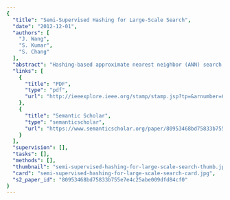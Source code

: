 ```yaml
---
{
  "title": "Semi-Supervised Hashing for Large-Scale Search",
  "date": "2012-12-01",
  "authors": [
    "J. Wang",
    "S. Kumar",
    "S. Chang"
  ],
  "abstract": "Hashing-based approximate nearest neighbor (ANN) search in huge databases has become popular due to its computational and memory efficiency. The popular hashing methods, e.g., Locality Sensitive Hashing and Spectral Hashing, construct hash functions based on random or principal projections. The resulting hashes are either not very accurate or are inefficient. Moreover, these methods are designed for a given metric similarity. On the contrary, semantic similarity is usually given in terms of pairwise labels of samples. There exist supervised hashing methods that can handle such semantic similarity, but they are prone to overfitting when labeled data are small or noisy. In this work, we propose a semi-supervised hashing (SSH) framework that minimizes empirical error over the labeled set and an information theoretic regularizer over both labeled and unlabeled sets. Based on this framework, we present three different semi-supervised hashing methods, including orthogonal hashing, nonorthogonal hashing, and sequential hashing. Particularly, the sequential hashing method generates robust codes in which each hash function is designed to correct the errors made by the previous ones. We further show that the sequential learning paradigm can be extended to unsupervised domains where no labeled pairs are available. Extensive experiments on four large datasets (up to 80 million samples) demonstrate the superior performance of the proposed SSH methods over state-of-the-art supervised and unsupervised hashing techniques.",
  "links": [
    {
      "title": "PDF",
      "type": "pdf",
      "url": "http://ieeexplore.ieee.org/stamp/stamp.jsp?tp=&arnumber=6148236"
    },
    {
      "title": "Semantic Scholar",
      "type": "semanticscholar",
      "url": "https://www.semanticscholar.org/paper/80953468bd75833b755e7e4c25abe009dfd84cf0"
    }
  ],
  "supervision": [],
  "tasks": [],
  "methods": [],
  "thumbnail": "semi-supervised-hashing-for-large-scale-search-thumb.jpg",
  "card": "semi-supervised-hashing-for-large-scale-search-card.jpg",
  "s2_paper_id": "80953468bd75833b755e7e4c25abe009dfd84cf0"
}
---
```


